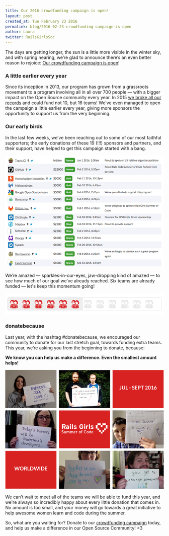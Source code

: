 ```yaml
---
title: Our 2016 crowdfunding campaign is open!
layout: post
created_at: Tue February 23 2016
permalink: blog/2016-02-23-crowdfunding-campaign-is-open
author: Laura
twitter: RailsGirlsSoc
---
```


The days are getting longer, the sun is a little more visible in the winter sky, and with spring nearing, we’re glad to announce there’s an even better reason to rejoice: [Our crowdfunding campaign is open](http://railsgirlssummerofcode.org/campaign/)!

### A little earlier every year

Since its inception in 2013, our program has grown from a grassroots movement to a program involving all in all over 700 people — with a bigger impact on the Open Source community every year. In 2015 [we broke all our records](http://foundation.travis-ci.org/2015/12/02/record-breaking-rgsoc/) and could fund not 10, but 16 teams! We’ve even managed to open the campaign a little earlier every year, giving more sponsors the opportunity to support us from the very beginning.

<!--<blockquote class="twitter-tweet" data-lang="en"><p lang="en" dir="ltr">YEHAAW! We’ve opened our crowd-funding campaign!!<br><br>Help Fund Rails Girls Summer of Code 2015: <a href="http://t.co/R0WBOPqai1">http://t.co/R0WBOPqai1</a> <a href="http://t.co/vXH2V1q56W">pic.twitter.com/vXH2V1q56W</a></p>&mdash; Rails Girls SoC (@RailsGirlsSoC) <a href="https://twitter.com/RailsGirlsSoC/status/573494852345851904">March 5, 2015</a></blockquote> -->

### Our early birds

In the last few weeks, we’ve been reaching out to some of our most faithful supporters; the early donations of these 19 (!!!) sponsors and partners, and their support, have helped to get this campaign started with a bang.

<a href="http://railsgirlssummerofcode.org/sponsors/"><img src="/img/blog/2016/earlybirdsponsors_2016.png"></a>

We’re amazed — sparkles-in-our-eyes, jaw-dropping kind of amazed — to see how much of our goal we’ve already reached. Six teams are already funded — let's keep this momentum going!

![](/img/blog/2016/sixteams.png)

### donatebecause

Last year, with the hashtag #donatebecause, we encouraged our community to donate for our last stretch goal, towards funding extra teams. This year, we’re asking you from the beginning to donate, because:  

**We know you can help us make a difference. Even the smallest amount helps!**   

<!--<blockquote class="twitter-tweet" data-lang="en"><p lang="en" dir="ltr">How about helping <a href="https://twitter.com/RailsGirlsSoC">@RailsGirlsSoC</a> fund one more team before the May Day? <a href="http://t.co/3KCo5Dqb5v">http://t.co/3KCo5Dqb5v</a> Please <a href="https://twitter.com/hashtag/donatebecause?src=hash">#donatebecause</a> <a href="http://t.co/yzqD8IsPUo">pic.twitter.com/yzqD8IsPUo</a></p>&mdash; Piotr Szotkowski (@chastell) <a href="https://twitter.com/chastell/status/593398292261777408">April 29, 2015</a></blockquote>  -->

![](/img/blog/2016/donatebecause-collage.png)

<script async src="//platform.twitter.com/widgets.js" charset="utf-8"></script>  


We can’t wait to meet all of the teams we will be able to fund this year, and we're always so incredibly happy about every little donation that comes in. No amount is too small, and your money will go towards a great initiative to help awesome women learn and code during the summer.  

So, what are you waiting for? Donate to our [crowdfunding campaign](http://railsgirlssummerofcode.org/campaign/) today, and help us make a difference in our Open Source Community! <3
